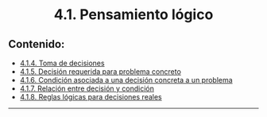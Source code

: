 <h1 align="center">4.1. Pensamiento lógico
<div align="center">

</div>

## Contenido:

- [4.1.4. Toma de decisiones](#414-toma-de-decisiones)
- [4.1.5. Decisión requerida para problema concreto](#415-decisión-requerida-para-problema-conreto)
- [4.1.6. Condición asociada a una decisión concreta a un problema](#416-condición-asociada-a-una-decisión-concreta-a-un-problema)
- [4.1.7. Relación entre decisión y condición](#417-relación-entre-decisión-y-condición)
- [4.1.8. Reglas lógicas para decisiones reales](#418-reglas-lógicas-para-decisiones-reales)

---
